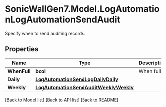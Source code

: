 # SonicWallGen7.Model.LogAutomationLogAutomationSendAudit
Specify when to send auditing records.

## Properties

Name | Type | Description | Notes
------------ | ------------- | ------------- | -------------
**WhenFull** | **bool** | When full. | [optional] 
**Daily** | [**LogAutomationSendLogDailyDaily**](LogAutomationSendLogDailyDaily.md) |  | [optional] 
**Weekly** | [**LogAutomationSendAuditWeeklyWeekly**](LogAutomationSendAuditWeeklyWeekly.md) |  | [optional] 

[[Back to Model list]](../README.md#documentation-for-models) [[Back to API list]](../README.md#documentation-for-api-endpoints) [[Back to README]](../README.md)

